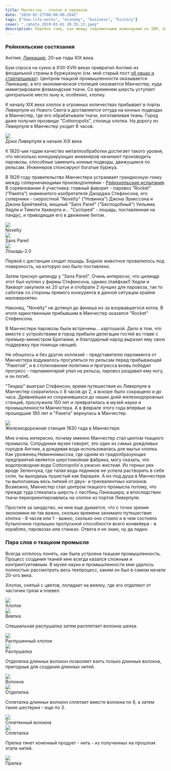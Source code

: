 ```yaml
---
title: Манчестер - хлопок и паровозы
date: "2019-02-27T00:00:00.284Z"
tags: ["how-life-works", "economy", "business", "history"]
cover: "./photo_2019-03-01 20.55.13.jpeg"
description: Подобно тому, как между современными инженерами из IBM, Google и Ригетти сейчас развернулась гонка за то, чтобы первыми достичь квантового превосходства, первые инженеры начала 19-ого соревновались в том, кому удастся произвести первый паровоз массового производства, который должен был курсировть между Манчестером и Ливерпулем.
---
```


<!-- -->
<div>
  <h3>Рейнхильские состязания</h3>
  <p>
    Англия, <a href="https://en.wikipedia.org/wiki/Lancashire">Ланкашир</a>, 20-ые годы XIX века.
  </p>
  <p>
    Бум спроса на сукно в XVII-XVIII веках превратил Англию из феодальной страны в буржуазную
    (см. мой старый пост <a href="/blog/2017-01-05-1">об овцах и стартапщиках</a>). Центром ткацкой
    промышленности оказывается Ланкашир, а его экономической столицей оказвается Манчестер, куда иммигрировали
    фламандские ткачи. Со временем шерсть уступает центральное место льну и, особенно, хлопку.
  </p>
  <p>
    К началу XIX века хлопок в огромных количествах прибывает в порты Ливерпуля из Нового Света и доставляется
    оттуда на конных подводах в Манчестер, где его обрабатывали ткачи, изготавливая ткань. Город даже получил
    прозвище "Cottonopolis", столица хлопка. На дорогу из Ливерпуля в Манчестер уходит 8 часов.
  </p>
  <img src="liverpool_dock_and_church.jpg" class="img-responsive center-block"/>
  <div class="caption text-center">Доки Ливерпуля в начале XIX века</div>
  <p>
    К 1820-ым годам качество металлообработки достигает такого уровня, что несколько конкурирующих инженеров
    начинают производить паровозы, способные заменить конные подводы, движущиеся по рельсам. Инженеров спонсируют
    богатые буржуа.
  </p>
  <p>
    В 1829 году правительство Манчестера устраивает грандиозную гонку между соперничающими производтилеями -
    <a href="https://en.wikipedia.org/wiki/Rainhill_Trials">Рейнхилльские испытания</a>.
    В соревновании 4 участника: главный фаворит - паровоз "Rocket" ("Ракета") знаменитого изобретателя Джорджа
    Стефенсона, его соперники - скоростной "Novelty" ("Новинка") Джона Эрикссона и Джона Брейтвейта, мощный
    "Sans Pareil" ("Бесподобный") Уильяма Хедли и Тимоти Хакворта и... "Cycloped" - лошадь, поставленная на
    пандус, и приводящая его в движение бегом.
  </p>
  <img src="photo_2019-03-01 20.52.50.jpeg" class="img-responsive center-block"/>
  <div class="caption text-center">Novelty</div>
  <img src="photo_2019-03-01 20.52.46.jpeg" class="img-responsive center-block"/>
  <div class="caption text-center">Sans Pareil</div>
  <img src="photo_2019-03-01 20.52.44.jpeg" class="img-responsive center-block"/>
  <div class="caption text-center">Лошадь-2.0</div>
  <p>
    Первой с дистанции сходит лошадь. Бедное животное провалилось под поверхность, на которую оно было
    поставлено.
  </p>
  <p>
    Затем треснул цилиндр у "Sans Pareil". Очень интересно, что цилиндр этот был куплен у фирмы Стефенсона,
    однако (лайфхак!) Хедли и Хакворт закупили их 20 штук и отобрали 2 лучших для паровоза, так то саботаж со
    стороны прямого конкурента в данной ситуации крайне маловероятен.
  </p>
  <p>
    Наконец, "Novelty" не дотянул до финиша из-за взорвавшегося котла. В итоге единственным прибывшим в Манчестер
    оказался "Rocket" Стефенсона.
  </p>
  <p>
    В Манчестере паровозы были встречены... картошкой. Дело в том, что вместе с устройствами в
    город прибыли делегации гостей во главе с премьер-министром Британии, и благодарный народ выразил ему свою
    поддержку при помощи овощей.
  </p>
  <p>
    Не обошлось и без других коллизий - представителю парламента от Манчестера вздумалось прогуляться по
    рельсам перед прибывающей "Ракетой", и в столкновении политики и прогресса вновь победил прогресс -
    парламентарий упал на рельсы, паровоз раздавил ему ногу, и он погиб.
  </p>
  <p>
    "Тендер" выиграл Стефенсон, время путешествия из Ливерпуля в Манчестер сократилось с 8 часов до 2, а вскоре
    было сокращено и до часа. Древнейшая из сохранившихся до наших дней железнодорожных станций, прослужила
    150 лет и превратилась в музей науки и промышленности Манчестера. А в феврале этого года впервые за прошедшие
    180 лет и "Ракета" вернулась в Манчестер.
  </p>
  <img src="photo_2019-03-01 20.52.33.jpeg" class="img-responsive center-block"/>
  <div class="caption text-center">Железнодорожная станция 1830 года в Манчестере</div>
  <p>
    Мне очень интересно, почему именно Манчестер стал центом ткацкого промысла. Сотрудники музея говорят, это один из
    самых дождливых городов Англии, а дождевая вода использовалась для мытья хлопка. Как уроженец Невинномысска,
    где одним из градообразующих предприятий является шерстомойная фабрика, могу сказать, что водопроводная вода
    Cottonopolis'а ужасно жесткая. Из горных рек вроде Зеленчука, где талая вода ледников не успела растворить
    в себе соли, ты выходишь пушистый как барашек. А из-под душа в Манчестере ты выползаешь весь липкий от
    двух- и трехвалентных катионов. Возможно, Манчестер стал центром ткацкого промысла потому, что прежде туда
    стекалась шерсть с пастбищ Ланкашира, а впоследствии ткачи переориентироавлись на хлопок из портов Ливерпуля.
  </p>
  <p>
    Простите за занудство, но мне еще думается, что с точки зрения экономики не так важно, сколько времени
    занимало путешествие хлопка - 8 часов или 1 - важно, сколько оно стоило и в чем состояло бутылочное горлышко
    пропускной способности всего конвейера - в кораблях, паровозах или станках. Ответа я не знаю, ну да ладно.
  </p>
  <h3>Пара слов о ткацком промысле</h3>
  <p>
    Всегда хотелось понять, как была устроена ткацкая промышленность. Процесс создания тканей мне всегда
    казался сложным и контринтуитивным. В музее науки и промышленности мне удалось полностью рассмотреть весь
    техпроцесс, каким он был в самом начале 20-ого века.
  </p>
  <p>
    Хлопок, снятый с цветов, попадает на веялку, где его отделяют от частичек грязи и плевел.
  </p>
  <img src="photo_2019-03-09 23.23.44.jpeg" class="img-responsive center-block"/>
  <div class="caption text-center">Хлопок</div>
  <img src="20190226_113115.jpg" style={rotate180Style} class="img-responsive center-block"/>
  <div class="caption text-center">Веялка</div>
  <p>
    Специальная распушалка затем расплетает волокна шелка.
  </p>
  <img src="photo_2019-03-09 23.23.50.jpeg" class="img-responsive center-block"/>
  <div class="caption text-center">Распушенный хлопок</div>
  <img src="20190226_113227.jpg" style={rotate180Style} class="img-responsive center-block"/>
  <div class="caption text-center">Распушалка</div>
  <p>
    Отделялка длинных волокон позволяет взять только длинные волокна, пригодные для создания длинных нитей.
  </p>
  <img src="photo_2019-03-09 23.23.54.jpeg" class="img-responsive center-block"/>
  <div class="caption text-center">Волокна</div>
  <img src="20190226_113251.jpg" style={rotate180Style} class="img-responsive center-block"/>
  <div class="caption text-center">Отделялка</div>
  <p>
    Сплеталка длинных волокон сплетает вместе волокна по 6, а затем такие шестерки - еще по 3.
  </p>
  <img src="photo_2019-03-09 23.23.58.jpeg" class="img-responsive center-block"/>
  <div class="caption text-center">Сплетенный волокна</div>
  <img src="20190226_113322.jpg" class="img-responsive center-block"/>
  <div class="caption text-center">Сплеталка</div>
  <p>
    Прялка тянет конечный продует - нить - из полученных на прошлом этапе нитей.
  </p>
  <img src="20190226_113437.jpg" class="img-responsive center-block"/>
  <div class="caption text-center">Прялка</div>
</div>